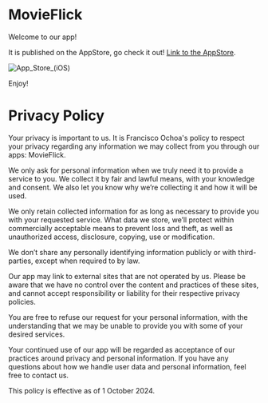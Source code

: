 # MovieFlick

Welcome to our app!

It is published on the AppStore, go check it out! [Link to the AppStore](https://apps.apple.com/es/app/movieflick/id6736606796).

![App_Store_(iOS)](https://github.com/user-attachments/assets/576a9e7f-1db4-47b2-9b6f-c572e44a1bdc)


Enjoy!





# Privacy Policy

Your privacy is important to us. It is Francisco Ochoa's policy to respect your privacy regarding any information we may collect from you through our apps: MovieFlick.

We only ask for personal information when we truly need it to provide a service to you. We collect it by fair and lawful means, with your knowledge and consent. We also let you know why we’re collecting it and how it will be used.

We only retain collected information for as long as necessary to provide you with your requested service. What data we store, we’ll protect within commercially acceptable means to prevent loss and theft, as well as unauthorized access, disclosure, copying, use or modification.

We don’t share any personally identifying information publicly or with third-parties, except when required to by law.

Our app may link to external sites that are not operated by us. Please be aware that we have no control over the content and practices of these sites, and cannot accept responsibility or liability for their respective privacy policies.

You are free to refuse our request for your personal information, with the understanding that we may be unable to provide you with some of your desired services.

Your continued use of our app will be regarded as acceptance of our practices around privacy and personal information. If you have any questions about how we handle user data and personal information, feel free to contact us.

This policy is effective as of 1 October 2024.
